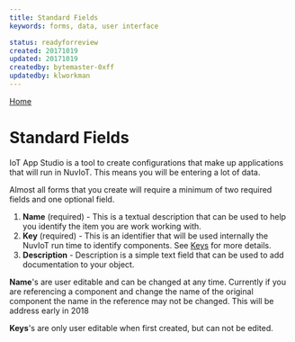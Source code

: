 ```yaml
---
title: Standard Fields
keywords: forms, data, user interface

status: readyforreview
created: 20171019
updated: 20171019
createdby: bytemaster-0xff
updatedby: klworkman
---
```

[Home](../Index.md)

# Standard Fields

IoT App Studio is a tool to create configurations that make up applications that will run in NuvIoT.  This means you will be entering a lot of data. 

Almost all forms that you create will require a minimum of two required fields and one optional field.  
  1. **Name** (required) - This is a textual description that can be used to help you identify the item you are work working with.
  2. **Key** (required) - This is an identifier that will be used internally the NuvIoT run time to identify components.  See [Keys](Keys.md) for more details.
  3. **Description** - Description is a simple text field that can be used to add documentation to your object.

**Name**'s are user editable and can be changed at any time.  Currently if you are referencing a component and change the name of the original component the name in the reference may not be changed.  This will be address early in 2018

**Keys**'s are only user editable when first created, but can not be edited.
